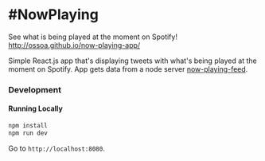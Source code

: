 # #NowPlaying

See what is being played at the moment on Spotify!
http://ossoa.github.io/now-playing-app/

Simple React.js app that's displaying tweets with what's being played at the moment on Spotify. App gets data from a node server [now-playing-feed](https://github.com/ossoa/now-playing-feed).

### Development
#### Running Locally

```sh
npm install
npm run dev
```

Go to `http://localhost:8080`.
